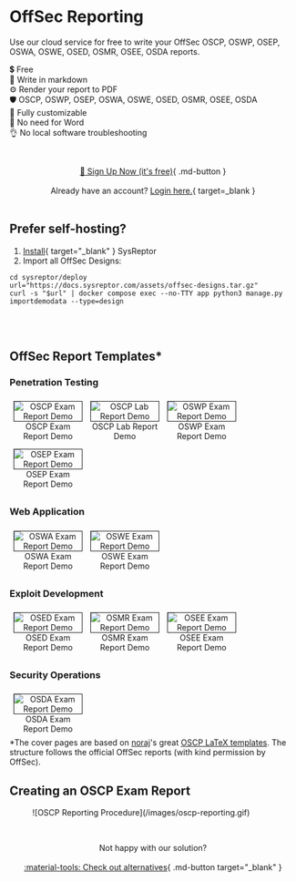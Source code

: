 # OffSec Reporting

Use our cloud service for free to write your OffSec OSCP, OSWP, OSEP, OSWA, OSWE, OSED, OSMR, OSEE, OSDA reports.

💲 Free  
📝 Write in markdown  
⚙️ Render your report to PDF  
🛡️ OSCP, OSWP, OSEP, OSWA, OSWE, OSED, OSMR, OSEE, OSDA  
🚀 Fully customizable  
🎉 No need for Word  
👌 No local software troubleshooting

<br><div style="text-align:center">[:rocket: Sign Up Now (it's free)](https://oscp.sysreptor.com/oscp/signup/){ .md-button }</div>
<br><div style="text-align:center">Already have an account? [Login here.](https://labs.sysre.pt){ target=_blank }</div>
<br>

## Prefer self-hosting?
1. [Install](/setup/installation/){ target="_blank" } SysReptor
2. Import all OffSec Designs:

```shell linenums="1"
cd sysreptor/deploy
url="https://docs.sysreptor.com/assets/offsec-designs.tar.gz"
curl -s "$url" | docker compose exec --no-TTY app python3 manage.py importdemodata --type=design
```

<br><br>

## OffSec Report Templates*
### Penetration Testing
<div style="text-align:center">
<a href="/assets/reports/OSCP-Exam-Report.pdf" target="_blank">
    <figure style="float:left;width:24%;margin:0.5em;">
        <img alt="OSCP Exam Report Demo" src="/assets/reports/OSCP-Exam-Report-Preview.png" style="border:1px solid;" />
        <figcaption>OSCP Exam Report Demo</figcaption>
    </figure>
</a>
<a href="/assets/reports/OSCP-Lab-Report.pdf" target="_blank">
    <figure style="float:left;width:24%;margin:0.5em;">
        <img alt="OSCP Lab Report Demo" src="/assets/reports/OSCP-Lab-Report-Preview.png" style="border:1px solid;" />
        <figcaption>OSCP Lab Report Demo</figcaption>
    </figure>
</a>
<a href="/assets/reports/OSWP-Exam-Report.pdf" target="_blank">
    <figure style="float:left;width:24%;margin:0.5em;">
        <img alt="OSWP Exam Report Demo" src="/assets/reports/OSWP-Exam-Report-Preview.png" style="border:1px solid;" />
        <figcaption>OSWP Exam Report Demo</figcaption>
    </figure>
</a>
<a href="/assets/reports/OSEP-Exam-Report.pdf" target="_blank">
    <figure style="float:left;width:24%;margin:0.5em;">
        <img alt="OSEP Exam Report Demo" src="/assets/reports/OSEP-Exam-Report-Preview.png" style="border:1px solid;" />
        <figcaption>OSEP Exam Report Demo</figcaption>
    </figure>
</a>
</div>
<br style="clear:both" />

### Web Application
<div style="text-align:center">
<a href="/assets/reports/OSWA-Exam-Report.pdf" target="_blank">
    <figure style="float:left;width:24%;margin:0.5em;">
        <img alt="OSWA Exam Report Demo" src="/assets/reports/OSWA-Exam-Report-Preview.png" style="border:1px solid;" />
        <figcaption>OSWA Exam Report Demo</figcaption>
    </figure>
</a>
<a href="/assets/reports/OSWE-Exam-Report.pdf" target="_blank">
    <figure style="float:left;width:24%;margin:0.5em;">
        <img alt="OSWE Exam Report Demo" src="/assets/reports/OSWE-Exam-Report-Preview.png" style="border:1px solid;" />
        <figcaption>OSWE Exam Report Demo</figcaption>
    </figure>
</a>
</div>
<br style="clear:both" />

### Exploit Development
<div style="text-align:center">
<a href="/assets/reports/OSED-Exam-Report.pdf" target="_blank">
    <figure style="float:left;width:24%;margin:0.5em;">
        <img alt="OSED Exam Report Demo" src="/assets/reports/OSED-Exam-Report-Preview.png" style="border:1px solid;" />
        <figcaption>OSED Exam Report Demo</figcaption>
    </figure>
</a>
<a href="/assets/reports/OSMR-Exam-Report.pdf" target="_blank">
    <figure style="float:left;width:24%;margin:0.5em;">
        <img alt="OSMR Exam Report Demo" src="/assets/reports/OSMR-Exam-Report-Preview.png" style="border:1px solid;" />
        <figcaption>OSMR Exam Report Demo</figcaption>
    </figure>
</a>
<a href="/assets/reports/OSEE-Exam-Report.pdf" target="_blank">
    <figure style="float:left;width:24%;margin:0.5em;">
        <img alt="OSEE Exam Report Demo" src="/assets/reports/OSEE-Exam-Report-Preview.png" style="border:1px solid;" />
        <figcaption>OSEE Exam Report Demo</figcaption>
    </figure>
</a>
</div>
<br style="clear:both" />

### Security Operations
<div style="text-align:center">
<a href="/assets/reports/OSDA-Exam-Report.pdf" target="_blank">
    <figure style="float:left;width:24%;margin:0.5em;">
        <img alt="OSDA Exam Report Demo" src="/assets/reports/OSDA-Exam-Report-Preview.png" style="border:1px solid;" />
        <figcaption>OSDA Exam Report Demo</figcaption>
    </figure>
</a>
</div>

<br style="clear:both" />
*The cover pages are based on <a href="https://twitter.com/noraj_rawsec" target="_blank">noraj</a>'s great <a href="https://github.com/noraj/OSCP-Exam-Report-Template-Markdown" target="_blank">OSCP LaTeX templates</a>. The structure follows the official OffSec reports (with kind permission by OffSec).

## Creating an OSCP Exam Report
<figure markdown>
  ![OSCP Reporting Procedure](/images/oscp-reporting.gif)
</figure>

<br><div style="text-align:center">
    Not happy with our solution?<br><br>
    [:material-tools: Check out alternatives](/oscp-reporting-tools/){ .md-button target="_blank" }
</div>
